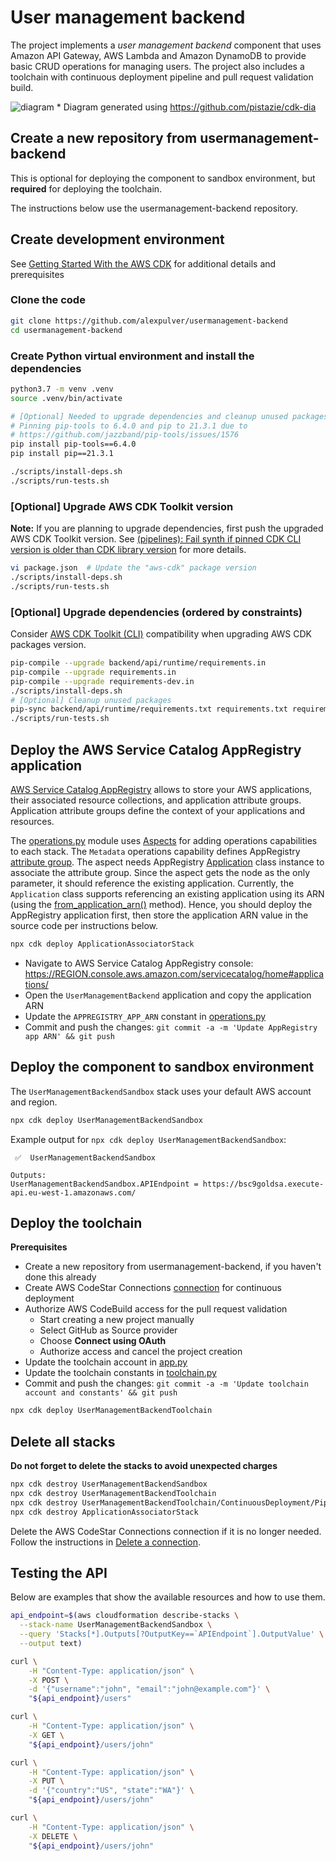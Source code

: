 # User management backend
The project implements a *user management backend* component that uses 
Amazon API Gateway, AWS Lambda and Amazon DynamoDB to provide basic 
CRUD operations for managing users. The project also includes a toolchain 
with continuous deployment pipeline and pull request validation build.

![diagram](https://user-images.githubusercontent.com/4362270/197012024-d3b9e347-e1ba-4d60-81b1-5ff66561d94b.png)
\* Diagram generated using https://github.com/pistazie/cdk-dia

## Create a new repository from usermanagement-backend
This is optional for deploying the component to sandbox environment, but 
**required** for deploying the toolchain.

The instructions below use the usermanagement-backend repository.

## Create development environment
See [Getting Started With the AWS CDK](https://docs.aws.amazon.com/cdk/latest/guide/getting_started.html)
for additional details and prerequisites

### Clone the code
```bash
git clone https://github.com/alexpulver/usermanagement-backend
cd usermanagement-backend
```

### Create Python virtual environment and install the dependencies
```bash
python3.7 -m venv .venv
source .venv/bin/activate

# [Optional] Needed to upgrade dependencies and cleanup unused packages
# Pinning pip-tools to 6.4.0 and pip to 21.3.1 due to
# https://github.com/jazzband/pip-tools/issues/1576
pip install pip-tools==6.4.0
pip install pip==21.3.1

./scripts/install-deps.sh
./scripts/run-tests.sh
```

### [Optional] Upgrade AWS CDK Toolkit version
**Note:** If you are planning to upgrade dependencies, first push the upgraded AWS CDK Toolkit version.
See [(pipelines): Fail synth if pinned CDK CLI version is older than CDK library version](https://github.com/aws/aws-cdk/issues/15519) 
for more details.

```bash
vi package.json  # Update the "aws-cdk" package version
./scripts/install-deps.sh
./scripts/run-tests.sh
```

### [Optional] Upgrade dependencies (ordered by constraints)
Consider [AWS CDK Toolkit (CLI)](https://docs.aws.amazon.com/cdk/latest/guide/reference.html#versioning) compatibility 
when upgrading AWS CDK packages version.

```bash
pip-compile --upgrade backend/api/runtime/requirements.in
pip-compile --upgrade requirements.in
pip-compile --upgrade requirements-dev.in
./scripts/install-deps.sh
# [Optional] Cleanup unused packages
pip-sync backend/api/runtime/requirements.txt requirements.txt requirements-dev.txt
./scripts/run-tests.sh
```

## Deploy the AWS Service Catalog AppRegistry application
[AWS Service Catalog AppRegistry](https://docs.aws.amazon.com/servicecatalog/latest/arguide/intro-app-registry.html)
allows to store your AWS applications, their associated resource collections, and 
application attribute groups. Application attribute groups define the context of 
your applications and resources.

The [operations.py](operations.py) module uses [Aspects](https://docs.aws.amazon.com/cdk/v2/guide/aspects.html) 
for adding operations capabilities to each stack. The `Metadata` operations capability 
defines AppRegistry [attribute group](https://docs.aws.amazon.com/servicecatalog/latest/arguide/overview-appreg.html#attr-groups). 
The aspect needs AppRegistry [Application](https://docs.aws.amazon.com/cdk/api/v2/docs/@aws-cdk_aws-servicecatalogappregistry-alpha.Application.html) 
class instance to associate the attribute group. Since the aspect gets the node as the 
only parameter, it should reference the existing application. Currently, the 
`Application` class supports referencing an existing application using its ARN (using 
the [from_application_arn()](https://docs.aws.amazon.com/cdk/api/v2/python/aws_cdk.aws_servicecatalogappregistry_alpha/Application.html#aws_cdk.aws_servicecatalogappregistry_alpha.Application.from_application_arn) 
method). Hence, you should deploy the AppRegistry application first, then store the 
application ARN value in the source code per instructions below.

```bash
npx cdk deploy ApplicationAssociatorStack
```
- Navigate to AWS Service Catalog AppRegistry console: https://REGION.console.aws.amazon.com/servicecatalog/home#applications/
- Open the `UserManagementBackend` application and copy the application ARN
- Update the `APPREGISTRY_APP_ARN` constant in [operations.py](operations.py)
- Commit and push the changes: `git commit -a -m 'Update AppRegistry app ARN' && git push`

## Deploy the component to sandbox environment
The `UserManagementBackendSandbox` stack uses your default AWS account and region. 

```bash
npx cdk deploy UserManagementBackendSandbox
```

Example output for `npx cdk deploy UserManagementBackendSandbox`:
```text
 ✅  UserManagementBackendSandbox

Outputs:
UserManagementBackendSandbox.APIEndpoint = https://bsc9goldsa.execute-api.eu-west-1.amazonaws.com/
```

## Deploy the toolchain

**Prerequisites**
- Create a new repository from usermanagement-backend, if you haven't done this already
- Create AWS CodeStar Connections [connection](https://docs.aws.amazon.com/dtconsole/latest/userguide/welcome-connections.html)
  for continuous deployment
- Authorize AWS CodeBuild access for the pull request validation
  - Start creating a new project manually
  - Select GitHub as Source provider
  - Choose **Connect using OAuth**
  - Authorize access and cancel the project creation
- Update the toolchain account in [app.py](app.py) 
- Update the toolchain constants in [toolchain.py](toolchain.py)
- Commit and push the changes: `git commit -a -m 'Update toolchain account and constants' && git push`

```bash
npx cdk deploy UserManagementBackendToolchain
```

## Delete all stacks
**Do not forget to delete the stacks to avoid unexpected charges**
```bash
npx cdk destroy UserManagementBackendSandbox
npx cdk destroy UserManagementBackendToolchain
npx cdk destroy UserManagementBackendToolchain/ContinuousDeployment/Pipeline/Production/UserManagementBackendProduction
npx cdk destroy ApplicationAssociatorStack
```

Delete the AWS CodeStar Connections connection if it is no longer needed. Follow the instructions
in [Delete a connection](https://docs.aws.amazon.com/dtconsole/latest/userguide/connections-delete.html).

## Testing the API
Below are examples that show the available resources and how to use them.

```bash
api_endpoint=$(aws cloudformation describe-stacks \
  --stack-name UserManagementBackendSandbox \
  --query 'Stacks[*].Outputs[?OutputKey==`APIEndpoint`].OutputValue' \
  --output text)

curl \
    -H "Content-Type: application/json" \
    -X POST \
    -d '{"username":"john", "email":"john@example.com"}' \
    "${api_endpoint}/users"

curl \
    -H "Content-Type: application/json" \
    -X GET \
    "${api_endpoint}/users/john"

curl \
    -H "Content-Type: application/json" \
    -X PUT \
    -d '{"country":"US", "state":"WA"}' \
    "${api_endpoint}/users/john"

curl \
    -H "Content-Type: application/json" \
    -X DELETE \
    "${api_endpoint}/users/john"
```

